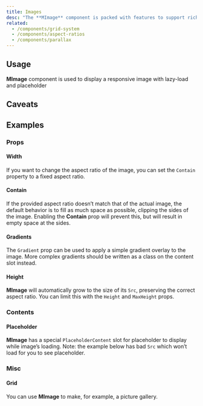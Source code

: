```yaml
---
title: Images
desc: "The **MImage** component is packed with features to support rich media."
related:
  - /components/grid-system
  - /components/aspect-ratios
  - /components/parallax
---
```


## Usage

**MImage** component is used to display a responsive image with lazy-load and placeholder

<images-usage></images-usage>

## Caveats

<app-alerts type="info" content="The MImage component uses the Intersect directive which requires a Polyfill for IE11 and Safari. If a browser that does not support this functionality is detected, the image will still load as normal."></app-alerts>

## Examples

### Props

#### Width

If you want to change the aspect ratio of the image, you can set the `Contain` property to a fixed aspect ratio.

<masa-example file="Examples.components.images.AspectRatio"></masa-example>

#### Contain

If the provided aspect ratio doesn’t match that of the actual image, the default behavior is to fill as much space as
possible, clipping the sides of the image. Enabling the **Contain** prop will prevent this, but will result in empty space
at the sides.

<masa-example file="Examples.components.images.Contain"></masa-example>

#### Gradients

The `Gradient` prop can be used to apply a simple gradient overlay to the image. More complex gradients should be written
as a class on the content slot instead.

<masa-example file="Examples.components.images.Gradients"></masa-example>

#### Height

**MImage** will automatically grow to the size of its `Src`, preserving the correct aspect ratio. You can limit this
with the `Height` and `MaxHeight` props.

<masa-example file="Examples.components.images.Height"></masa-example>

### Contents

#### Placeholder

**MImage** has a special `PlaceholderContent` slot for placeholder to display while image’s loading. Note: the example
below has bad `Src` which won’t load for you to see placeholder.

<masa-example file="Examples.components.images.Placeholder"></masa-example>

### Misc

#### Grid

You can use **MImage** to make, for example, a picture gallery.

<masa-example file="Examples.components.images.Grid"></masa-example>